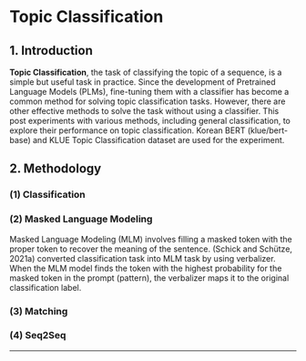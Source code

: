 # Topic Classification

## 1. Introduction

__Topic Classification__, the task of classifying the topic of a sequence, is a simple but useful task in practice. Since the development of Pretrained Language Models (PLMs),
fine-tuning them with a classifier has become a common method for solving topic classification tasks. However, there are other effective methods to solve the task without using a
classifier. This post experiments with various methods, including general classification, to explore their performance on topic classification. Korean BERT (klue/bert-base) and
KLUE Topic Classification dataset are used for the experiment. 

## 2. Methodology 

### (1) Classification

### (2) Masked Language Modeling

Masked Language Modeling (MLM) involves filling a masked token with the proper token to recover the meaning of the sentence. (Schick and Schütze, 2021a) converted classification 
task into MLM task by using verbalizer. When the MLM model finds the token with the highest probability for the masked token in the prompt (pattern), the verbalizer maps it to
the original classification label. 





### (3) Matching

### (4) Seq2Seq

---
